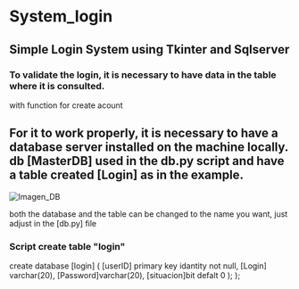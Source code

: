 # System_login

## Simple Login System using Tkinter and Sqlserver

### To validate the login, it is necessary to have data in the table where it is consulted.

with function for create acount


## For it to work properly, it is necessary to have a database server installed on the machine locally. db [MasterDB] used in the db.py script and have a table created [Login] as in the example.

![Imagen_DB](https://github.com/santosgv/System_login/blob/master/db.png)




both the database and the table can be changed to the name you want, just adjust in the [db.py] file


### Script create table "login"

create database [login]
(
    [userID] primary key idantity not null,
    [Login] varchar(20),
    [Password]varchar(20),
    [situacion]bit defalt 0
 );
);

